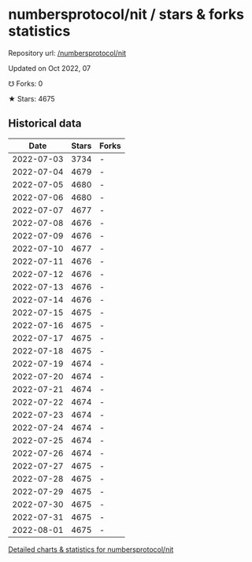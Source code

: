 # numbersprotocol/nit / stars & forks statistics

Repository url: [/numbersprotocol/nit](https://github.com/numbersprotocol/nit)

Updated on Oct 2022, 07

☋ Forks: 0

★ Stars: 4675

## Historical data
| Date | Stars | Forks |
|------|-------|-------|
| 2022-07-03 | 3734 | - | 
| 2022-07-04 | 4679 | - | 
| 2022-07-05 | 4680 | - | 
| 2022-07-06 | 4680 | - | 
| 2022-07-07 | 4677 | - | 
| 2022-07-08 | 4676 | - | 
| 2022-07-09 | 4676 | - | 
| 2022-07-10 | 4677 | - | 
| 2022-07-11 | 4676 | - | 
| 2022-07-12 | 4676 | - | 
| 2022-07-13 | 4676 | - | 
| 2022-07-14 | 4676 | - | 
| 2022-07-15 | 4675 | - | 
| 2022-07-16 | 4675 | - | 
| 2022-07-17 | 4675 | - | 
| 2022-07-18 | 4675 | - | 
| 2022-07-19 | 4674 | - | 
| 2022-07-20 | 4674 | - | 
| 2022-07-21 | 4674 | - | 
| 2022-07-22 | 4674 | - | 
| 2022-07-23 | 4674 | - | 
| 2022-07-24 | 4674 | - | 
| 2022-07-25 | 4674 | - | 
| 2022-07-26 | 4674 | - | 
| 2022-07-27 | 4675 | - | 
| 2022-07-28 | 4675 | - | 
| 2022-07-29 | 4675 | - | 
| 2022-07-30 | 4675 | - | 
| 2022-07-31 | 4675 | - | 
| 2022-08-01 | 4675 | - | 


[Detailed charts & statistics for numbersprotocol/nit](https://reviewgithub.com/rep/numbersprotocol/nit)
